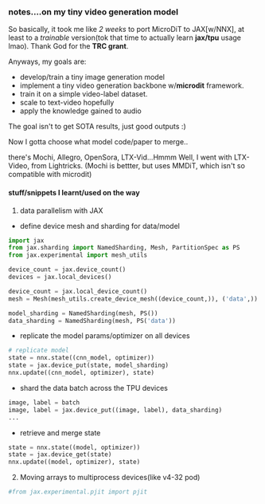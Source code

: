 ### notes....on my tiny video generation model
So basically, it took me like _2 weeks_ to port MicroDiT to JAX[w/NNX], at least to a _trainable_ version(tok that time to actually learn **jax/tpu** usage lmao). Thank God for the **TRC grant**.

Anyways, my goals are: 
- develop/train a tiny image generation model
- implement a tiny video generation backbone w/**microdit** framework.
- train it on a simple video-label dataset.
- scale to text-video hopefully
- apply the knowledge gained to audio

The goal isn't to get SOTA results, just good outputs :)

Now I gotta choose what model code/paper to merge..

there's Mochi, Allegro, OpenSora, LTX-Vid...Hmmm
Well, I went with LTX-Video, from Lightricks.
(Mochi is bettter, but uses MMDiT, which isn't so compatible with microdit)

#### stuff/snippets I learnt/used on the way
 
1. data parallelism with JAX
* define device mesh and sharding for data/model
```python
import jax
from jax.sharding import NamedSharding, Mesh, PartitionSpec as PS
from jax.experimental import mesh_utils

device_count = jax.device_count()
devices = jax.local_devices()

device_count = jax.local_device_count()
mesh = Mesh(mesh_utils.create_device_mesh((device_count,)), ('data',))

model_sharding = NamedSharding(mesh, PS())
data_sharding = NamedSharding(mesh, PS('data'))
```
* replicate the model params/optimizer on all devices
```python
# replicate model
state = nnx.state((cnn_model, optimizer))
state = jax.device_put(state, model_sharding)
nnx.update((cnn_model, optimizer), state)
```

* shard the data batch across the TPU devices
```python
image, label = batch
image, label = jax.device_put((image, label), data_sharding)
...

```
* retrieve and merge state
```python
state = nnx.state((model, optimizer))
state = jax.device_get(state)
nnx.update((model, optimizer), state)
```
2. Moving arrays to multiprocess devices(like v4-32 pod)
```python
#from jax.experimental.pjit import pjit


```